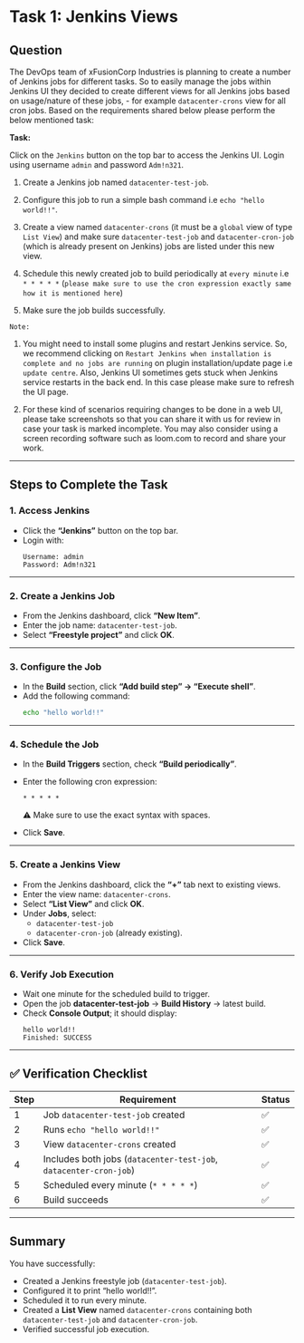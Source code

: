 # Task 1: Jenkins Views

## Question

The DevOps team of xFusionCorp Industries is planning to create a number of Jenkins jobs for different tasks. So to easily manage the jobs within Jenkins UI they decided to create different views for all Jenkins jobs based on usage/nature of these jobs, - for example `datacenter-crons` view for all cron jobs. Based on the requirements shared below please perform the below mentioned task:

**Task:**

Click on the `Jenkins` button on the top bar to access the Jenkins UI. Login using username `admin` and password `Adm!n321`.

1. Create a Jenkins job named `datacenter-test-job`.

2. Configure this job to run a simple bash command i.e `echo "hello world!!"`.

3. Create a view named `datacenter-crons` (it must be a `global` view of type `List View`) and make sure `datacenter-test-job` and `datacenter-cron-job` (which is already present on Jenkins) jobs are listed under this new view.

4. Schedule this newly created job to build periodically at `every minute` i.e `* * * * *` (`please make sure to use the cron expression exactly same how it is mentioned here`)

5. Make sure the job builds successfully.

`Note:` 

1. You might need to install some plugins and restart Jenkins service. So, we recommend clicking on `Restart Jenkins when installation is complete and no jobs are running` on plugin installation/update page i.e `update centre`. Also, Jenkins UI sometimes gets stuck when Jenkins service restarts in the back end. In this case please make sure to refresh the UI page.

2. For these kind of scenarios requiring changes to be done in a web UI, please take screenshots so that you can share it with us for review in case your task is marked incomplete. You may also consider using a screen recording software such as loom.com to record and share your work.

---

## Steps to Complete the Task

### 1. Access Jenkins
- Click the **“Jenkins”** button on the top bar.
- Login with:
  ```
  Username: admin
  Password: Adm!n321
  ```

---

### 2. Create a Jenkins Job
- From the Jenkins dashboard, click **“New Item”**.
- Enter the job name: `datacenter-test-job`.
- Select **“Freestyle project”** and click **OK**.

---

### 3. Configure the Job
- In the **Build** section, click **“Add build step” → “Execute shell”**.
- Add the following command:
  ```bash
  echo "hello world!!"
  ```

---

### 4. Schedule the Job
- In the **Build Triggers** section, check **“Build periodically”**.
- Enter the following cron expression:
  ```
  * * * * *
  ```
  ⚠️ Make sure to use the exact syntax with spaces.

- Click **Save**.

---

### 5. Create a Jenkins View
- From the Jenkins dashboard, click the **“+”** tab next to existing views.
- Enter the view name: `datacenter-crons`.
- Select **“List View”** and click **OK**.
- Under **Jobs**, select:
  - `datacenter-test-job`
  - `datacenter-cron-job` (already existing).
- Click **Save**.

---

### 6. Verify Job Execution
- Wait one minute for the scheduled build to trigger.
- Open the job **datacenter-test-job** → **Build History** → latest build.
- Check **Console Output**; it should display:
  ```
  hello world!!
  Finished: SUCCESS
  ```

---

## ✅ Verification Checklist

| Step | Requirement | Status |
|------|--------------|--------|
| 1 | Job `datacenter-test-job` created | ✅ |
| 2 | Runs `echo "hello world!!"` | ✅ |
| 3 | View `datacenter-crons` created | ✅ |
| 4 | Includes both jobs (`datacenter-test-job`, `datacenter-cron-job`) | ✅ |
| 5 | Scheduled every minute (`* * * * *`) | ✅ |
| 6 | Build succeeds | ✅ |

---

## Summary
You have successfully:
- Created a Jenkins freestyle job (`datacenter-test-job`).
- Configured it to print “hello world!!”.
- Scheduled it to run every minute.
- Created a **List View** named `datacenter-crons` containing both `datacenter-test-job` and `datacenter-cron-job`.
- Verified successful job execution.